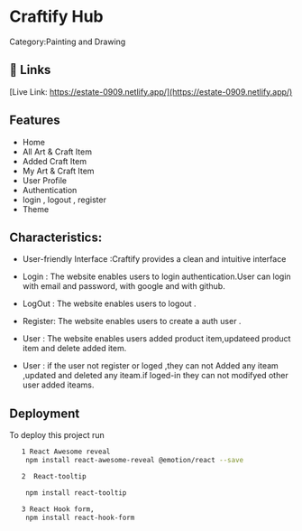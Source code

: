
#                 Craftify Hub



Category:Painting and Drawing
## 🔗 Links
[Live Link: https://estate-0909.netlify.app/](https://estate-0909.netlify.app/)



## Features

- Home
- All Art & Craft Item
- Added Craft Item
- My Art & Craft Item
- User Profile
- Authentication
- login , logout , register
- Theme


## Characteristics:


- User-friendly Interface :Craftify provides a clean and intuitive interface



- Login :  The website enables users to login authentication.User can login with email and password, with google and with github.


- LogOut :  The website enables users to logout .

- Register:  The website enables users to create a auth user .

- User  :  The website enables users added product item,updateed product item and delete added item.

- User  :  if the user not register or loged ,they can not  Added any iteam ,updated and deleted any iteam.if loged-in they  can not modifyed other user added iteams.


 

## Deployment

To deploy this project run

```bash
   1 React Awesome reveal
    npm install react-awesome-reveal @emotion/react --save
```

```bash
   2  React-tooltip

    npm install react-tooltip
```
```bash
   3 React Hook form,
    npm install react-hook-form

```

